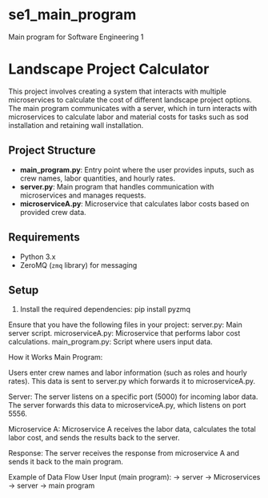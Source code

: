 # se1_main_program
Main program for Software Engineering 1
# Landscape Project Calculator

This project involves creating a system that interacts with multiple microservices to calculate the cost of different landscape project options. The main program communicates with a server, which in turn interacts with microservices to calculate labor and material costs for tasks such as sod installation and retaining wall installation.

## Project Structure

- **main_program.py**: Entry point where the user provides inputs, such as crew names, labor quantities, and hourly rates.
- **server.py**: Main program that handles communication with microservices and manages requests.
- **microserviceA.py**: Microservice that calculates labor costs based on provided crew data.


## Requirements

- Python 3.x
- ZeroMQ (`zmq` library) for messaging

## Setup

1. Install the required dependencies:
   pip install pyzmq
   
Ensure that you have the following files in your project:
server.py: Main server script.
microserviceA.py: Microservice that performs labor cost calculations.
main_program.py: Script where users input data.  

How it Works
Main Program:

Users enter crew names and labor information (such as roles and hourly rates).
This data is sent to server.py which forwards it to microserviceA.py.

Server:
The server listens on a specific port (5000) for incoming labor data.
The server forwards this data to microserviceA.py, which listens on port 5556.

Microservice A:
Microservice A receives the labor data, calculates the total labor cost, and sends the results back to the server.

Response:
The server receives the response from microservice A and sends it back to the main program.

Example of Data Flow
User Input (main program): -> server -> Microservices -> server -> main program
